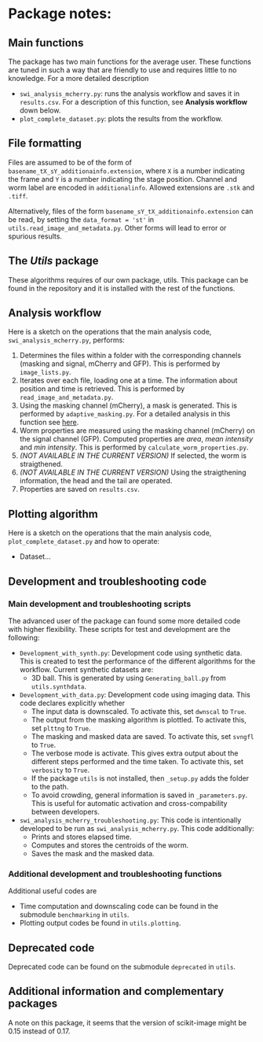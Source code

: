 # Package notes:

## Main functions
The package has two main functions for the average user. These functions are tuned in such a way that are friendly to use and requires little to no knowledge. For a more detailed description
- <code>swi_analysis_mcherry.py</code>: runs the analysis workflow and saves it in <code>results.csv</code>. For a description of this function, see **Analysis workflow** down below.
- <code>plot_complete_dataset.py</code>: plots the results from the workflow.

## File formatting
Files are assumed to be of the form of <code>basename_tX_sY_additionainfo.extension</code>, where <code>X</code> is a number indicating the frame and <code>Y</code> is a number indicating the stage position. Channel and worm label are encoded in <code>additionalinfo</code>. Allowed extensions are <code>.stk</code> and <code>.tiff</code>.

Alternatively, files of the form <code>basename_sY_tX_additionainfo.extension</code> can be read, by setting the <code>data_format = 'st'</code> in <code>utils.read_image_and_metadata.py</code>. Other forms will lead to error or spurious results.

## The *Utils* package
These algorithms requires of our own package, utils. This package can be found in the repository and it is installed with the rest of the functions. 

## Analysis workflow
Here is a sketch on the operations that the main analysis code, <code>swi_analysis_mcherry.py</code>, performs:
1. Determines the files within a folder with the corresponding channels (masking and signal, mCherry and GFP). This is performed by <code>image_lists.py</code>.
2. Iterates over each file, loading one at a time. The information about position and time is retrieved. This is performed by <code>read_image_and_metadata.py</code>.
3. Using the masking channel (mCherry), a mask is generated. This is performed by <code>adaptive_masking.py</code>. For a detailed analysis in this function see [here](funs/adaptive_masking.md).
4. Worm properties are measured using the masking channel (mCherry) on the signal channel (GFP). Computed properties are _area_, _mean intensity_ and _min intensity_. This is performed by <code>calculate_worm_properties.py</code>. 
5. _(NOT AVAILABLE IN THE CURRENT VERSION)_ If selected, the worm is straigthened. 
6. _(NOT AVAILABLE IN THE CURRENT VERSION)_ Using the straigthening information, the head and the tail are operated.
7. Properties are saved on <code>results.csv</code>. 

## Plotting algorithm
Here is a sketch on the operations that the main analysis code, <code>plot_complete_dataset.py</code> and how to operate:
- Dataset...

## Development and troubleshooting code
### Main development and troubleshooting scripts
The advanced user of the package can found some more detailed code with higher flexibility. These scripts for test and development are the following:
- <code>Development_with_synth.py</code>: Development code using synthetic data. This is created to test the performance of the different algorithms for the workflow. Current synthetic datasets are:
  - 3D ball. This is generated by using <code>Generating_ball.py</code> from <code>utils.synthdata</code>.
- <code>Development_with_data.py</code>: Development code using imaging data. This code declares explicitly whether
  - The input data is downscaled. To activate this, set <code>dwnscal</code> to <code>True</code>.
  - The output from the masking algorithm is plottled. To activate this, set <code>plttng</code> to <code>True</code>.
  - The masking and masked data are saved. To activate this, set <code>svngfl</code> to <code>True</code>.
  - The verbose mode is activate. This gives extra output about the different steps performed and the time taken. To activate this, set <code>verbosity</code> to <code>True</code>.
  - If the package <code>utils</code> is not installed, then <code>_setup.py</code> adds the folder to the path.
  - To avoid crowding, general information is saved in <code>_parameters.py</code>. This is useful for automatic activation and cross-compability between developers.
- <code>swi_analysis_mcherry_troubleshooting.py</code>: This code is intentionally developed to be run as <code>swi_analysis_mcherry.py</code>. This code additionally:
  - Prints and stores elapsed time.
  - Computes and stores the centroids of the worm.
  - Saves the mask and the masked data.

### Additional development and troubleshooting functions
Additional useful codes are
- Time computation and downscaling code can be found in the submodule <code>benchmarking</code> in <code>utils</code>.
- Plotting output codes be found in <code>utils.plotting</code>.

## Deprecated code
Deprecated code can be found on the submodule <code>deprecated</code> in <code>utils</code>.

## Additional information and complementary packages
A note on this package, it seems that the version of scikit-image might be 0.15 instead of 0.17.
